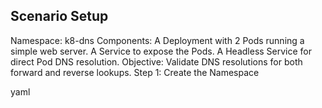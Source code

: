 <h2> Scenario Setup</h2> 

Namespace: k8-dns
Components:
A Deployment with 2 Pods running a simple web server.
A Service to expose the Pods.
A Headless Service for direct Pod DNS resolution.
Objective: Validate DNS resolutions for both forward and reverse lookups.
Step 1: Create the Namespace

yaml
